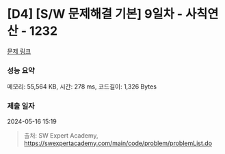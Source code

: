 # [D4] [S/W 문제해결 기본] 9일차 - 사칙연산 - 1232 

[문제 링크](https://swexpertacademy.com/main/code/problem/problemDetail.do?contestProbId=AV141J8KAIcCFAYD) 

### 성능 요약

메모리: 55,564 KB, 시간: 278 ms, 코드길이: 1,326 Bytes

### 제출 일자

2024-05-16 15:19



> 출처: SW Expert Academy, https://swexpertacademy.com/main/code/problem/problemList.do